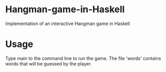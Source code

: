 # Hangman-game-in-Haskell
Implementation of an interactive Hangman game in Haskell

# Usage
Type main to the command line to run the game.
The file 'words' contains words that will be guessed by the player.
